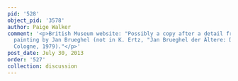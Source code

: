 ```yaml
---
pid: '528'
object_pid: '3578'
author: Paige Walker
comment: '<p>British Museum website: "Possibly a copy after a detail from an unidentified
  painting by Jan Brueghel (not in K. Ertz, "Jan Brueghel der Ältere: Die Gemälde",
  Cologne, 1979)."</p>'
post_date: July 30, 2013
order: '527'
collection: discussion
---
```

